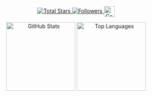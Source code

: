 <!-- GitHub Profile Badges and Stats -->
<p align="center">
  <!-- Total Stars -->
  <a href="https://github.com/su-mangale?tab=repositories&sort=stargazers">
    <img alt="Total Stars" title="Total stars on GitHub" src="https://custom-icon-badges.demolab.com/github/stars/su-mangale?color=55960c&style=for-the-badge&labelColor=488207&logo=star"/>
  </a>

  <!-- GitHub Followers -->
  <a href="https://github.com/su-mangale?tab=followers">
    <img alt="Followers" title="Follow me on GitHub" src="https://custom-icon-badges.demolab.com/github/followers/su-mangale?color=236ad3&labelColor=1155ba&style=for-the-badge&logo=person-add&label=Follow&logoColor=white"/>
  </a>

  <!-- Committers.Top Nepal (Resized) -->
  <a href="https://user-badge.committers.top/nepal/su-mangale">
    <img alt="Committers Top Badge" title="Top GitHub Contributors from Nepal" src="https://user-badge.committers.top/nepal/su-mangale.svg" style="height:28px; vertical-align:middle;"/>
  </a>
</p>

<!-- GitHub Stats -->
<!-- Redesigned GitHub Stats -->
<p align="center">
  <img src="https://github-readme-stats.vercel.app/api?username=su-mangale&show_icons=true&theme=tokyonight&border_radius=10&border_color=30363d" alt="GitHub Stats" height="180"/>
  <img src="https://github-readme-stats.vercel.app/api/top-langs/?username=su-mangale&layout=compact&langs_count=8&theme=tokyonight&border_radius=10&border_color=30363d" alt="Top Languages" height="180"/>
</p>

